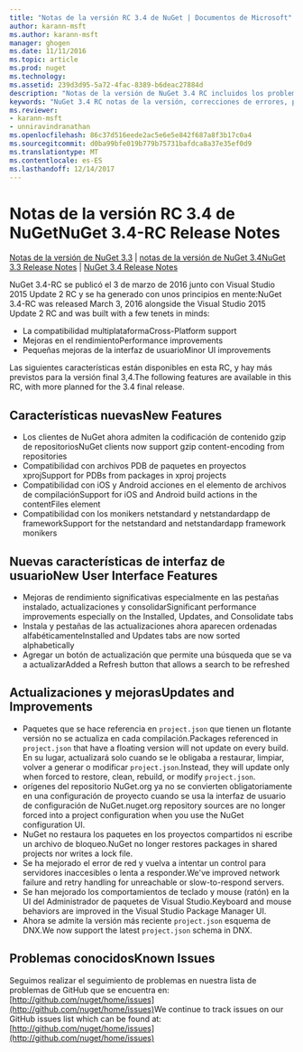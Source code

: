 ```yaml
---
title: "Notas de la versión RC 3.4 de NuGet | Documentos de Microsoft"
author: karann-msft
ms.author: karann-msft
manager: ghogen
ms.date: 11/11/2016
ms.topic: article
ms.prod: nuget
ms.technology: 
ms.assetid: 239d3d95-5a72-4fac-8389-b6deac27884d
description: "Notas de la versión de NuGet 3.4 RC incluidos los problemas conocidos, correcciones de errores, las funciones agregadas y dcr."
keywords: "NuGet 3.4 RC notas de la versión, correcciones de errores, problemas, conocidos agregan características, DCR"
ms.reviewer:
- karann-msft
- unniravindranathan
ms.openlocfilehash: 86c37d516eede2ac5e6e5e842f687a8f3b17c0a4
ms.sourcegitcommit: d0ba99bfe019b779b75731bafdca8a37e35ef0d9
ms.translationtype: MT
ms.contentlocale: es-ES
ms.lasthandoff: 12/14/2017
---
```

# <a name="nuget-34-rc-release-notes"></a><span data-ttu-id="e44d8-104">Notas de la versión RC 3.4 de NuGet</span><span class="sxs-lookup"><span data-stu-id="e44d8-104">NuGet 3.4-RC Release Notes</span></span>

<span data-ttu-id="e44d8-105">[Notas de la versión de NuGet 3.3](../release-notes/nuget-3.3.md) | [notas de la versión de NuGet 3.4](../release-notes/nuget-3.4.md)</span><span class="sxs-lookup"><span data-stu-id="e44d8-105">[NuGet 3.3 Release Notes](../release-notes/nuget-3.3.md) | [NuGet 3.4 Release Notes](../release-notes/nuget-3.4.md)</span></span>

<span data-ttu-id="e44d8-106">NuGet 3.4-RC se publicó el 3 de marzo de 2016 junto con Visual Studio 2015 Update 2 RC y se ha generado con unos principios en mente:</span><span class="sxs-lookup"><span data-stu-id="e44d8-106">NuGet 3.4-RC was released March 3, 2016 alongside the Visual Studio 2015 Update 2 RC and was built with a few tenets in minds:</span></span>

*  <span data-ttu-id="e44d8-107">La compatibilidad multiplataforma</span><span class="sxs-lookup"><span data-stu-id="e44d8-107">Cross-Platform support</span></span>
*  <span data-ttu-id="e44d8-108">Mejoras en el rendimiento</span><span class="sxs-lookup"><span data-stu-id="e44d8-108">Performance improvements</span></span>
*  <span data-ttu-id="e44d8-109">Pequeñas mejoras de la interfaz de usuario</span><span class="sxs-lookup"><span data-stu-id="e44d8-109">Minor UI improvements</span></span>

<span data-ttu-id="e44d8-110">Las siguientes características están disponibles en esta RC, y hay más previstos para la versión final 3,4.</span><span class="sxs-lookup"><span data-stu-id="e44d8-110">The following features are available in this RC, with more planned for the 3.4 final release.</span></span>

## <a name="new-features"></a><span data-ttu-id="e44d8-111">Características nuevas</span><span class="sxs-lookup"><span data-stu-id="e44d8-111">New Features</span></span>

* <span data-ttu-id="e44d8-112">Los clientes de NuGet ahora admiten la codificación de contenido gzip de repositorios</span><span class="sxs-lookup"><span data-stu-id="e44d8-112">NuGet clients now support gzip content-encoding from repositories</span></span>
* <span data-ttu-id="e44d8-113">Compatibilidad con archivos PDB de paquetes en proyectos xproj</span><span class="sxs-lookup"><span data-stu-id="e44d8-113">Support for PDBs from packages in xproj projects</span></span>
* <span data-ttu-id="e44d8-114">Compatibilidad con iOS y Android acciones en el elemento de archivos de compilación</span><span class="sxs-lookup"><span data-stu-id="e44d8-114">Support for iOS and Android build actions in the contentFiles element</span></span>
* <span data-ttu-id="e44d8-115">Compatibilidad con los monikers netstandard y netstandardapp de framework</span><span class="sxs-lookup"><span data-stu-id="e44d8-115">Support for the netstandard and netstandardapp framework monikers</span></span>

## <a name="new-user-interface-features"></a><span data-ttu-id="e44d8-116">Nuevas características de interfaz de usuario</span><span class="sxs-lookup"><span data-stu-id="e44d8-116">New User Interface Features</span></span>

* <span data-ttu-id="e44d8-117">Mejoras de rendimiento significativas especialmente en las pestañas instalado, actualizaciones y consolidar</span><span class="sxs-lookup"><span data-stu-id="e44d8-117">Significant performance improvements especially on the Installed, Updates, and Consolidate tabs</span></span>
* <span data-ttu-id="e44d8-118">Instala y pestañas de las actualizaciones ahora aparecen ordenadas alfabéticamente</span><span class="sxs-lookup"><span data-stu-id="e44d8-118">Installed and Updates tabs are now sorted alphabetically</span></span>
* <span data-ttu-id="e44d8-119">Agregar un botón de actualización que permite una búsqueda que se va a actualizar</span><span class="sxs-lookup"><span data-stu-id="e44d8-119">Added a Refresh button that allows a search to be refreshed</span></span>

## <a name="updates-and-improvements"></a><span data-ttu-id="e44d8-120">Actualizaciones y mejoras</span><span class="sxs-lookup"><span data-stu-id="e44d8-120">Updates and Improvements</span></span>

* <span data-ttu-id="e44d8-121">Paquetes que se hace referencia en `project.json` que tienen un flotante versión no se actualiza en cada compilación.</span><span class="sxs-lookup"><span data-stu-id="e44d8-121">Packages referenced in `project.json` that have a floating version will not update on every build.</span></span> <span data-ttu-id="e44d8-122">En su lugar, actualizará solo cuando se le obligaba a restaurar, limpiar, volver a generar o modificar `project.json`.</span><span class="sxs-lookup"><span data-stu-id="e44d8-122">Instead, they will update only when forced to restore, clean, rebuild, or modify `project.json`.</span></span>
* <span data-ttu-id="e44d8-123">orígenes del repositorio NuGet.org ya no se convierten obligatoriamente en una configuración de proyecto cuando se usa la interfaz de usuario de configuración de NuGet.</span><span class="sxs-lookup"><span data-stu-id="e44d8-123">nuget.org repository sources are no longer forced into a project configuration when you use the NuGet configuration UI.</span></span>
* <span data-ttu-id="e44d8-124">NuGet no restaura los paquetes en los proyectos compartidos ni escribe un archivo de bloqueo.</span><span class="sxs-lookup"><span data-stu-id="e44d8-124">NuGet no longer restores packages in shared projects nor writes a lock file.</span></span>
* <span data-ttu-id="e44d8-125">Se ha mejorado el error de red y vuelva a intentar un control para servidores inaccesibles o lenta a responder.</span><span class="sxs-lookup"><span data-stu-id="e44d8-125">We've improved network failure and retry handling for unreachable or slow-to-respond servers.</span></span>
* <span data-ttu-id="e44d8-126">Se han mejorado los comportamientos de teclado y mouse (ratón) en la UI del Administrador de paquetes de Visual Studio.</span><span class="sxs-lookup"><span data-stu-id="e44d8-126">Keyboard and mouse behaviors are improved in the Visual Studio Package Manager UI.</span></span>
* <span data-ttu-id="e44d8-127">Ahora se admite la versión más reciente `project.json` esquema de DNX.</span><span class="sxs-lookup"><span data-stu-id="e44d8-127">We now support the latest `project.json` schema in DNX.</span></span>

## <a name="known-issues"></a><span data-ttu-id="e44d8-128">Problemas conocidos</span><span class="sxs-lookup"><span data-stu-id="e44d8-128">Known Issues</span></span>

<span data-ttu-id="e44d8-129">Seguimos realizar el seguimiento de problemas en nuestra lista de problemas de GitHub que se encuentra en: [http://github.com/nuget/home/issues](http://github.com/nuget/home/issues)</span><span class="sxs-lookup"><span data-stu-id="e44d8-129">We continue to track issues on our GitHub issues list which can be found at: [http://github.com/nuget/home/issues](http://github.com/nuget/home/issues)</span></span>